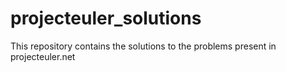 # projecteuler_solutions
This repository contains the solutions to the problems present in projecteuler.net
